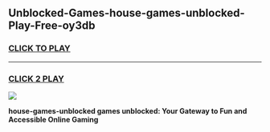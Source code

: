 
## Unblocked-Games-house-games-unblocked-Play-Free-oy3db
<h3>
<a href="https://premium76.site?title=house-games-unblocked&ref=18A1">CLICK TO PLAY</a></h3>
<hr>

<h3>
<a href="https://premium76.site?title=house-games-unblocked&ref=18A1">CLICK 2 PLAY</a>
  
</h3>

<a href="https://premium76.site?title=house-games-unblocked&ref=18A1"><img src="https://clearcache.store/games.png"></a>


**house-games-unblocked games unblocked: Your Gateway to Fun and Accessible Online Gaming**
